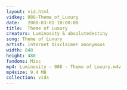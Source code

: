 ```yaml
---
layout: vid.html
vidkey: 086-Theme_of_Luxury
date:   2008-03-01 10:00:00
title:  Theme of Luxury
creators: Luminosity & absolutedestiny
song: Theme of Luxury
artist: Internet Disclaimer anonymous
width: 848
height: 480
fandoms: Misc
mp4: Luminosity - 086 - Theme of Luxury.m4v
mp4size: 9.4 MB
collection: vids
---
```


  <div>
  
  </div>
  